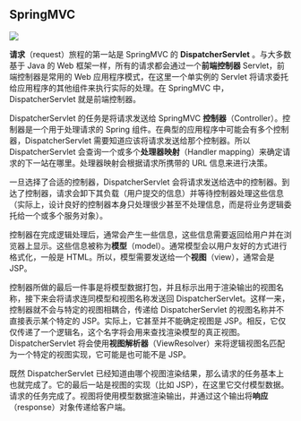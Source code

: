 ## SpringMVC ##

![](http://imgsrc.baidu.com/forum/w%3D580/sign=64336c916c63f6241c5d390bb745eb32/cc6abbd6277f9e2f9124faa01830e924b999f363.jpg)

**请求**（request）旅程的第一站是 SpringMVC 的 **DispatcherServlet** 。与大多数基于 Java 的 Web 框架一样，所有的请求都会通过一个**前端控制器** Servlet，前端控制器是常用的 Web 应用程序模式，在这里一个单实例的 Servlet 将请求委托给应用程序的其他组件来执行实际的处理。在 SpringMVC 中，DispatcherServlet 就是前端控制器。

DispatcherServlet 的任务是将请求发送给 SpringMVC **控制器**（Controller）。控制器是一个用于处理请求的 Spring 组件。在典型的应用程序中可能会有多个控制器，DispatcherServlet 需要知道应该将请求发送给那个控制器。所以 DispatcherServlet 会查询一个或多个**处理器映射**（Handler mapping）来确定请求的下一站在哪里。处理器映射会根据请求所携带的 URL 信息来进行决策。

一旦选择了合适的控制器，DispatcherServlet 会将请求发送给选中的控制器。到达了控制器，请求会卸下其负载（用户提交的信息）并等待控制器处理这些信息（实际上，设计良好的控制器本身只处理很少甚至不处理信息，而是将业务逻辑委托给一个或多个服务对象）。

控制器在完成逻辑处理后，通常会产生一些信息，这些信息需要返回给用户并在浏览器上显示。这些信息被称为**模型**（model）。通常模型会以用户友好的方式进行格式化，一般是 HTML。所以，模型需要发送给一个**视图**（view），通常会是 JSP。

控制器所做的最后一件事是将模型数据打包，并且标示出用于渲染输出的视图名称，接下来会将请求连同模型和视图名称发送回 DispatcherServlet。这样一来，控制器就不会与特定的视图相耦合，传递给 DispatcherServlet 的视图名称并不直接表示某个特定的 JSP。实际上，它甚至并不能确定视图是 JSP。相反，它仅仅传递了一个逻辑名，这个名字将会用来查找渲染模型的真正视图。DispatcherServlet 将会使用**视图解析器**（ViewResolver）来将逻辑视图名匹配为一个特定的视图实现，它可能是也可能不是 JSP。

既然 DispatcherServlet 已经知道由哪个视图渲染结果，那么请求的任务基本上也就完成了。它的最后一站是视图的实现（比如 JSP），在这里它交付模型数据。请求的任务完成了。视图将使用模型数据渲染输出，并通过这个输出将**响应**（response）对象传递给客户端。